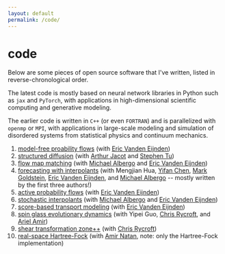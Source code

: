 ```yaml
---
layout: default 
permalink: /code/
---
```

# code
Below are some pieces of open source software that I've written, listed in reverse-chronological order. 

The latest code is mostly based on neural network libraries in Python such as `jax` and `PyTorch`, with applications in high-dimensional scientific computing and generative modeling. 

The earlier code is written in `C++` (or even `FORTRAN`) and is parallelized with `openmp` or `MPI`, with applications in large-scale modeling and simulation of disordered systems from statistical physics and continuum mechanics.

1. [model-free proability flows](https://github.com/nmboffi/vicsek_public) (with [Eric Vanden Eijnden](https://wp.nyu.edu/courantinstituteofmathematicalsciences-eve2/))
1. [structured diffusion](https://github.com/nmboffi/structured_diffusion_public) (with [Arthur Jacot](https://sites.google.com/view/arthurjacot) and [Stephen Tu](https://stephentu.github.io))
1. [flow map matching](https://github.com/nmboffi/flow_map_matching_public/tree/main) (with [Michael Albergo](http://malbergo.me) and [Eric Vanden Eijnden](https://wp.nyu.edu/courantinstituteofmathematicalsciences-eve2/))
1. [forecasting with interpolants](https://github.com/interpolants/forecasting) (with Mengjian Hua, [Yifan Chen](https://yifanc96.github.io), [Mark Goldstein](https://marikgoldstein.github.io), [Eric Vanden Eijnden](https://wp.nyu.edu/courantinstituteofmathematicalsciences-eve2/), and [Michael Albergo](http://malbergo.me) -- mostly written by the first three authors!)
1. [active probability flows](https://github.com/nmboffi/active_pflows) (with [Eric Vanden Eijnden](https://wp.nyu.edu/courantinstituteofmathematicalsciences-eve2/))
1. [stochastic interpolants](https://github.com/malbergo/stochastic-interpolants) (with [Michael Albergo](http://malbergo.me) and [Eric Vanden Eijnden](https://wp.nyu.edu/courantinstituteofmathematicalsciences-eve2/))
1. [score-based transport modeling](https://github.com/nmboffi/sbtm) (with [Eric Vanden Eijnden](https://wp.nyu.edu/courantinstituteofmathematicalsciences-eve2/))
1. [spin glass evolutionary dynamics](https://github.com/nmboffi/spin_glass_evodyn/tree/main) (with Yipei Guo, [Chris Rycroft](https://people.math.wisc.edu/~chr/), and [Ariel Amir](https://www.weizmann.ac.il/complex/amir/))
1. [shear transformation zone++](https://github.com/nmboffi/stzpp) (with [Chris Rycroft](https://people.math.wisc.edu/~chr/))
1. [real-space Hartree-Fock](https://real-space.org) (with [Amir Natan](http://www.eng.tau.ac.il/~amirn/), note: only the Hartree-Fock implementation)
